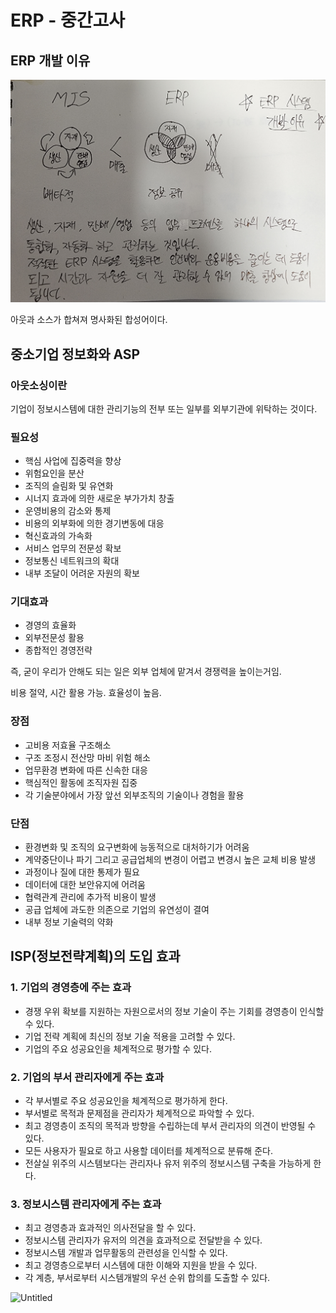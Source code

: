 # ERP - 중간고사

## ERP 개발 이유

![1](docs/assets/images/1.jpg)

아웃과 소스가 합쳐져 명사화된 합성어이다.

## 중소기업 정보화와 ASP

### 아웃소싱이란

기업이 정보시스템에 대한 관리기능의 전부 또는 일부를 외부기관에 위탁하는 것이다.

### 필요성

- 핵심 사업에 집중력을 향상
- 위험요인을 분산
- 조직의 슬림화 및 유연화
- 시너지 효과에 의한 새로운 부가가치 창출
- 운영비용의 감소와 통제
- 비용의 외부화에 의한 경기변동에 대응
- 혁신효과의 가속화
- 서비스 업무의 전문성 확보
- 정보통신 네트워크의 확대
- 내부 조달이 어려운 자원의 확보

### 기대효과

- 경영의 효율화
- 외부전문성 활용
- 종합적인 경영전략

즉, 굳이 우리가 안해도 되는 일은 외부 업체에 맡겨서 경쟁력을 높이는거임.

비용 절약, 시간 활용 가능. 효율성이 높음.

### 장점

- 고비용 저효율 구조해소
- 구조 조정시 전산망 마비 위험 해소
- 업무환경 변화에 따른 신속한 대응
- 핵심적인 활동에 조직자원 집중
- 각 기술분야에서 가장 앞선 외부조직의 기술이나 경험을 활용

### 단점

- 환경변화 및 조직의 요구변화에 능동적으로 대처하기가 어려움
- 계약중단이나 파기 그리고 공급업체의 변경이 어렵고 변경시 높은 교체 비용 발생
- 과정이나 질에 대한 통제가 필요
- 데이터에 대한 보안유지에 어려움
- 협력관계 관리에 추가적 비용이 발생
- 공급 업체에 과도한 의존으로 기업의 유연성이 결여
- 내부 정보 기술력의 약화

## ISP(정보전략계획)의 도입 효과

### 1. 기업의 경영층에 주는 효과

- 경쟁 우위 확보를 지원하는 자원으로서의 정보 기술이 주는 기회를 경영층이 인식할 수 있다.
- 기업 전략 계획에 최신의 정보 기술 적용을 고려할 수 있다.
- 기업의 주요 성공요인을 체계적으로 평가할 수 있다.

### 2. 기업의 부서 관리자에게 주는 효과

- 각 부서별로 주요 성공요인을 체계적으로 평가하게 한다.
- 부서별로 목적과 문제점을 관리자가 체계적으로 파악할 수 있다.
- 최고 경영층이 조직의 목적과 방향을 수립하는데 부서 관리자의 의견이 반영될 수 있다.
- 모든 사용자가 필요로 하고 사용할 데이터를 체계적으로 분류해 준다.
- 전살실 위주의 시스템보다는 관리자나 유저 위주의 정보시스템 구축을 가능하게 한다.

### 3. 정보시스템 관리자에게 주는 효과

- 최고 경영층과 효과적인 의사전달을 할 수 있다.
- 정보시스템 관리자가 유저의 의견을 효과적으로 전달받을 수 있다.
- 정보시스템 개발과 업무활동의 관련성을 인식할 수 있다.
- 최고 경영층으로부터 시스템에 대한 이해와 지원을 받을 수 있다.
- 각 계층, 부서로부터 시스템개발의 우선 순위 합의를 도출할 수 있다.

![Untitled](ERP%20-%20%E1%84%8C%E1%85%AE%E1%86%BC%E1%84%80%E1%85%A1%E1%86%AB%E1%84%80%E1%85%A9%E1%84%89%E1%85%A1%20da38257f63814c3c9abb7c4d83208c7c/Untitled.png)
